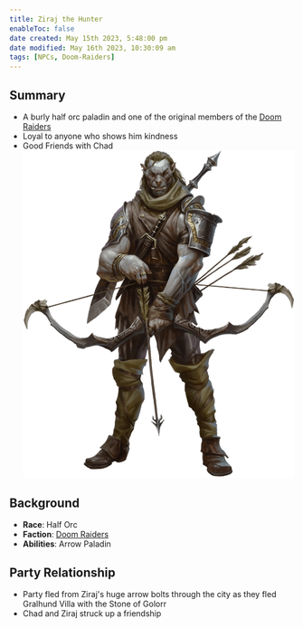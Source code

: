 ```yaml
---
title: Ziraj the Hunter
enableToc: false
date created: May 15th 2023, 5:48:00 pm
date modified: May 16th 2023, 10:30:09 am
tags: [NPCs, Doom-Raiders]
---
```

## Summary
- A burly half orc paladin and one of the original members of the [Doom Raiders](Doom%20Raiders.md)
- Loyal to anyone who shows him kindness
- Good Friends with Chad
![](attachments/Ziraj.png)

## Background
- **Race**: Half Orc
- **Faction**: [Doom Raiders](Doom%20Raiders.md)
- **Abilities**: Arrow Paladin

## Party Relationship
- Party fled from Ziraj's huge arrow bolts through the city as they fled Gralhund Villa with the Stone of Golorr
- Chad and Ziraj struck up a friendship


